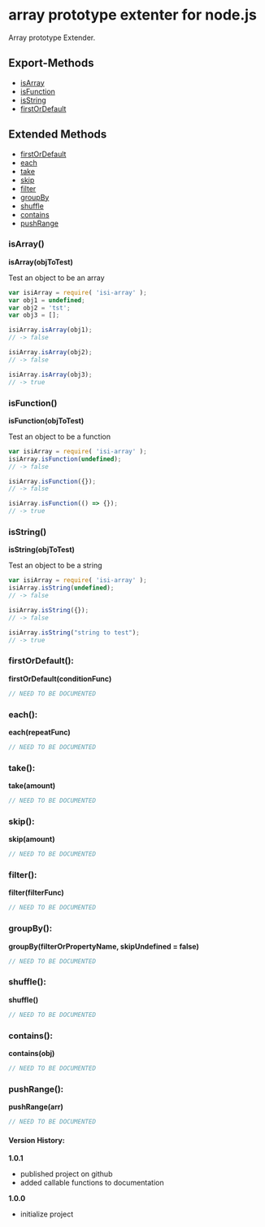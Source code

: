 array prototype extenter for node.js
====================================

Array prototype Extender.
 
Export-Methods
--------------
- [isArray](#isarray)
- [isFunction](#isfunction)
- [isString](#isstring)
- [firstOrDefault](#firstordefault)

Extended Methods
----------------
- [firstOrDefault](#firstordefault)
- [each](#each)
- [take](#take)
- [skip](#skip)
- [filter](#filter)
- [groupBy](#groupBy)
- [shuffle](#shuffle)
- [contains](#contains)
- [pushRange](#pushRange)
 
### isArray()
**isArray(objToTest)**

Test an object to be an array

```javascript
var isiArray = require( 'isi-array' );
var obj1 = undefined;
var obj2 = 'tst';
var obj3 = [];

isiArray.isArray(obj1);
// -> false

isiArray.isArray(obj2);
// -> false

isiArray.isArray(obj3);
// -> true
```

### isFunction()
**isFunction(objToTest)**

Test an object to be a function

```javascript
var isiArray = require( 'isi-array' );
isiArray.isFunction(undefined);
// -> false

isiArray.isFunction({});
// -> false

isiArray.isFunction(() => {});
// -> true
```

### isString()
**isString(objToTest)**

Test an object to be a string

```javascript
var isiArray = require( 'isi-array' );
isiArray.isString(undefined);
// -> false

isiArray.isString({});
// -> false

isiArray.isString("string to test");
// -> true
```

### firstOrDefault():
**firstOrDefault(conditionFunc)**

```javascript
// NEED TO BE DOCUMENTED
```

### each():
**each(repeatFunc)**

```javascript
// NEED TO BE DOCUMENTED
```

### take():
**take(amount)**

```javascript
// NEED TO BE DOCUMENTED
```

### skip():
**skip(amount)**

```javascript
// NEED TO BE DOCUMENTED
```

### filter():
**filter(filterFunc)**

```javascript
// NEED TO BE DOCUMENTED
```

### groupBy():
**groupBy(filterOrPropertyName, skipUndefined = false)**

```javascript
// NEED TO BE DOCUMENTED
```

### shuffle():
**shuffle()**

```javascript
// NEED TO BE DOCUMENTED
```

### contains():
**contains(obj)**

```javascript
// NEED TO BE DOCUMENTED
```

### pushRange():
**pushRange(arr)**

```javascript
// NEED TO BE DOCUMENTED
```

#### Version History:
**1.0.1**
- published project on github
- added callable functions to documentation

**1.0.0**
- initialize project